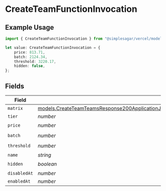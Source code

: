 # CreateTeamFunctionInvocation

## Example Usage

```typescript
import { CreateTeamFunctionInvocation } from "@simplesagar/vercel/models/createteamop.js";

let value: CreateTeamFunctionInvocation = {
    price: 813.71,
    batch: 2124.34,
    threshold: 3220.17,
    hidden: false,
};
```

## Fields

| Field                                                                                                                                                                                                                    | Type                                                                                                                                                                                                                     | Required                                                                                                                                                                                                                 | Description                                                                                                                                                                                                              |
| ------------------------------------------------------------------------------------------------------------------------------------------------------------------------------------------------------------------------ | ------------------------------------------------------------------------------------------------------------------------------------------------------------------------------------------------------------------------ | ------------------------------------------------------------------------------------------------------------------------------------------------------------------------------------------------------------------------ | ------------------------------------------------------------------------------------------------------------------------------------------------------------------------------------------------------------------------ |
| `matrix`                                                                                                                                                                                                                 | [models.CreateTeamTeamsResponse200ApplicationJSONResponseBodyBillingInvoiceItemsFunctionInvocationMatrix](../models/createteamteamsresponse200applicationjsonresponsebodybillinginvoiceitemsfunctioninvocationmatrix.md) | :heavy_minus_sign:                                                                                                                                                                                                       | N/A                                                                                                                                                                                                                      |
| `tier`                                                                                                                                                                                                                   | *number*                                                                                                                                                                                                                 | :heavy_minus_sign:                                                                                                                                                                                                       | N/A                                                                                                                                                                                                                      |
| `price`                                                                                                                                                                                                                  | *number*                                                                                                                                                                                                                 | :heavy_check_mark:                                                                                                                                                                                                       | N/A                                                                                                                                                                                                                      |
| `batch`                                                                                                                                                                                                                  | *number*                                                                                                                                                                                                                 | :heavy_check_mark:                                                                                                                                                                                                       | N/A                                                                                                                                                                                                                      |
| `threshold`                                                                                                                                                                                                              | *number*                                                                                                                                                                                                                 | :heavy_check_mark:                                                                                                                                                                                                       | N/A                                                                                                                                                                                                                      |
| `name`                                                                                                                                                                                                                   | *string*                                                                                                                                                                                                                 | :heavy_minus_sign:                                                                                                                                                                                                       | N/A                                                                                                                                                                                                                      |
| `hidden`                                                                                                                                                                                                                 | *boolean*                                                                                                                                                                                                                | :heavy_check_mark:                                                                                                                                                                                                       | N/A                                                                                                                                                                                                                      |
| `disabledAt`                                                                                                                                                                                                             | *number*                                                                                                                                                                                                                 | :heavy_minus_sign:                                                                                                                                                                                                       | N/A                                                                                                                                                                                                                      |
| `enabledAt`                                                                                                                                                                                                              | *number*                                                                                                                                                                                                                 | :heavy_minus_sign:                                                                                                                                                                                                       | N/A                                                                                                                                                                                                                      |